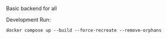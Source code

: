 Basic backend for all

Development Run:
```
docker compose up --build --force-recreate --remove-orphans
```